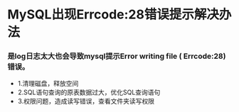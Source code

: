 # MySQL出现Errcode:28错误提示解决办法

### 是log日志太大也会导致mysql提示Error writing file ( Errcode:28)错误。

* 1.清理磁盘，释放空间
* 2.SQL语句查询的原表数据过大，优化SQL查询语句
* 3.权限问题，造成读写错误，查看文件夹读写权限

